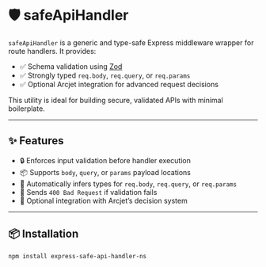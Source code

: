 # 🛡️ safeApiHandler

`safeApiHandler` is a generic and type-safe Express middleware wrapper for route handlers. It provides:

-   ✅ Schema validation using [Zod](https://github.com/colinhacks/zod)
-   ✅ Strongly typed `req.body`, `req.query`, or `req.params`
-   ✅ Optional Arcjet integration for advanced request decisions

This utility is ideal for building secure, validated APIs with minimal boilerplate.

---

## ✨ Features

-   🔒 Enforces input validation before handler execution
-   📦 Supports `body`, `query`, or `params` payload locations
-   🧠 Automatically infers types for `req.body`, `req.query`, or `req.params`
-   🧾 Sends `400 Bad Request` if validation fails
-   🔄 Optional integration with Arcjet’s decision system

---

## 📦 Installation

```bash
npm install express-safe-api-handler-ns
```
